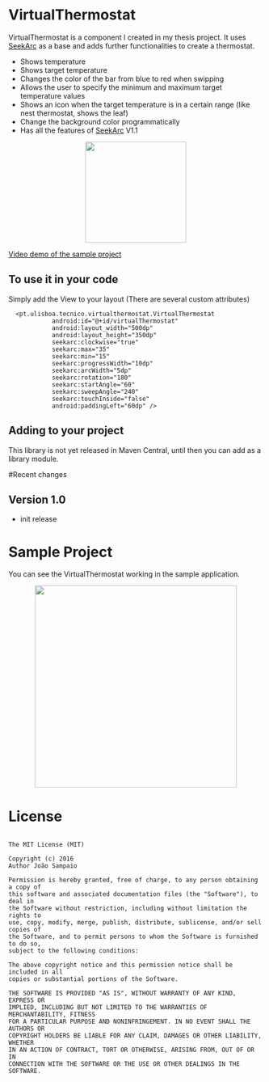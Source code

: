 VirtualThermostat
=======

VirtualThermostat is a component I created in my thesis project. It uses [SeekArc](https://github.com/neild001/SeekArc) as a base and adds further functionalities to create a thermostat.

* Shows temperature
* Shows target temperature
* Changes the color of the bar from blue to red when swipping
* Allows the user to specify the minimum and maximum target temperature values
* Shows an icon when the target temperature is in a certain range (like nest thermostat, shows the leaf)
* Change the background color programmatically
* Has all the features of [SeekArc](https://github.com/neild001/SeekArc) V1.1


<div align="center">
  <img height="200px" src="raw/arc_sweeps.png"/>
</div>

[Video demo of the sample project](http://www.youtube.com/watch?v=MefE7mjM94M)


## To use it in your code

Simply add the View to your layout (There are several custom attributes) 

      <pt.ulisboa.tecnico.virtualthermostat.VirtualThermostat
                android:id="@+id/virtualThermostat"
                android:layout_width="500dp"
                android:layout_height="350dp"
                seekarc:clockwise="true"
                seekarc:max="35"
                seekarc:min="15"
                seekarc:progressWidth="10dp"
                seekarc:arcWidth="5dp"
                seekarc:rotation="180"
                seekarc:startAngle="60"
                seekarc:sweepAngle="240"
                seekarc:touchInside="false"
                android:paddingLeft="60dp" />

            
## Adding to your project

This library is not yet released in Maven Central, until then you can add as a library module. 


#Recent changes 

## Version 1.0

* init release

# Sample Project

You can see the VirtualThermostat working in the sample application. 

<div align="center">
  <img height="400px" src="raw/sample_app.png"/>
</div>


# License

```

The MIT License (MIT)

Copyright (c) 2016
Author João Sampaio 

Permission is hereby granted, free of charge, to any person obtaining a copy of
this software and associated documentation files (the "Software"), to deal in
the Software without restriction, including without limitation the rights to
use, copy, modify, merge, publish, distribute, sublicense, and/or sell copies of
the Software, and to permit persons to whom the Software is furnished to do so,
subject to the following conditions:

The above copyright notice and this permission notice shall be included in all
copies or substantial portions of the Software.

THE SOFTWARE IS PROVIDED "AS IS", WITHOUT WARRANTY OF ANY KIND, EXPRESS OR
IMPLIED, INCLUDING BUT NOT LIMITED TO THE WARRANTIES OF MERCHANTABILITY, FITNESS
FOR A PARTICULAR PURPOSE AND NONINFRINGEMENT. IN NO EVENT SHALL THE AUTHORS OR
COPYRIGHT HOLDERS BE LIABLE FOR ANY CLAIM, DAMAGES OR OTHER LIABILITY, WHETHER
IN AN ACTION OF CONTRACT, TORT OR OTHERWISE, ARISING FROM, OUT OF OR IN
CONNECTION WITH THE SOFTWARE OR THE USE OR OTHER DEALINGS IN THE SOFTWARE.

```
